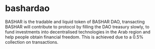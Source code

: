 # bashardao
BASHAR is the tradable and liquid token of BASHAR DAO, transacting BASHAR will contribute to protocol by filling the DAO treasury slowly, to fund investments into decentralised technologies in the Arab region and help people obtain financial freedom. This is achieved due to a 0.5% collection on transactions.
